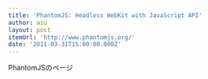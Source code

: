 ```yaml
---
title: 'PhantomJS: Headless WebKit with JavaScript API'
author: azu
layout: post
itemUrl: 'http://www.phantomjs.org/'
date: '2011-03-31T15:00:00.000Z'
---
```

PhantomJSのページ
